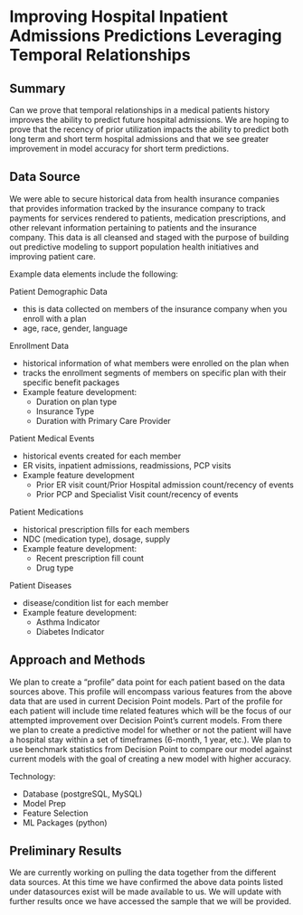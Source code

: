 # Improving Hospital Inpatient Admissions Predictions Leveraging Temporal Relationships

## Summary
Can we prove that temporal relationships in a medical patients
history improves the ability to predict future hospital admissions.
We are hoping to prove that the recency of prior utilization impacts
the ability to predict both long term and short term hospital
admissions and that we see greater improvement in model accuracy for
short term predictions.

## Data Source
We were able to secure historical data from health insurance companies
that provides information tracked by the insurance company to
track payments for services rendered to patients, medication
prescriptions, and other relevant information pertaining to
patients and the insurance company. This data is all cleansed
and staged with the purpose of building out predictive modeling
to support population health initiatives and improving patient care.

Example data elements include the following:

Patient Demographic Data
- this is data collected on members of the insurance company when you enroll with a plan
- age, race, gender, language

Enrollment Data
- historical information of what members were enrolled on the plan when
- tracks the enrollment segments of members on specific plan with their specific benefit packages
- Example feature development:
    - Duration on plan type
    - Insurance Type
    - Duration with Primary Care Provider

Patient Medical Events
- historical events created for each member
- ER visits, inpatient admissions, readmissions, PCP visits
- Example feature development
    - Prior ER visit count/Prior Hospital admission count/recency of events
    - Prior PCP and Specialist Visit count/recency of events

Patient Medications
- historical prescription fills for each members
- NDC (medication type), dosage, supply
- Example feature development:
    - Recent prescription fill count
    - Drug type

Patient Diseases
- disease/condition list for each member
- Example feature development:
    - Asthma Indicator
    - Diabetes Indicator
    
## Approach and Methods

We plan to create a “profile” data point for each patient based on the 
data sources above. This profile will encompass various features from 
the above data that are used in current Decision Point models. 
Part of the profile for each patient will include time related features 
which will be the focus of our attempted improvement over Decision Point’s 
current models. From there we plan to create a predictive model for 
whether or not the patient will have a hospital stay within a set of 
timeframes (6-month, 1 year, etc.). We plan to use benchmark statistics 
from Decision Point to compare our model against current models with the 
goal of creating a new model with higher accuracy.

Technology:
- Database (postgreSQL, MySQL)
- Model Prep 
- Feature Selection 
- ML Packages (python)

## Preliminary Results
We are currently working on pulling the data together from the 
different data sources. At this time we have confirmed the
above data points listed under datasources exist will be made available
to us. We will update with further results once we have accessed the
sample that we will be provided.
